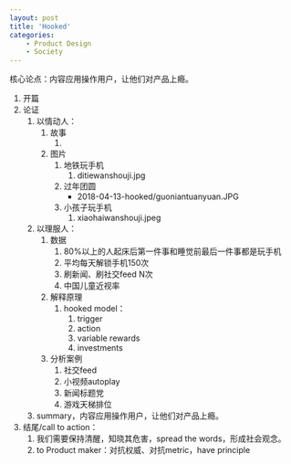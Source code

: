 ```yaml
---
layout: post
title: 'Hooked'
categories:
    - Product Design
    - Society
---
```


核心论点：内容应用操作用户，让他们对产品上瘾。

1. 开篇
2. 论证
   1. 以情动人：
      1. 故事
         1. ​
      2. 图片
         1. 地铁玩手机
            1. ditiewanshouji.jpg
         2. 过年团圆
            - 2018-04-13-hooked/guoniantuanyuan.JPG
         3. 小孩子玩手机
            1. xiaohaiwanshouji.jpeg
   2. 以理服人：
      1. 数据
         1. 80%以上的人起床后第一件事和睡觉前最后一件事都是玩手机
         2. 平均每天解锁手机150次
         3. 刷新闻、刷社交feed N次
         4. 中国儿童近视率
      2. 解释原理
         1. hooked model：
            1. trigger
            2. action
            3. variable rewards
            4. investments
      3. 分析案例
         1. 社交feed
         2. 小视频autoplay
         3. 新闻标题党
         4. 游戏天梯排位
   3. summary，内容应用操作用户，让他们对产品上瘾。
3. 结尾/call to action：
   1. 我们需要保持清醒，知晓其危害，spread the words，形成社会观念。
   2. to Product maker：对抗权威、对抗metric，have principle 





